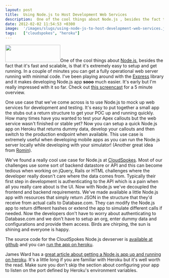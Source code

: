 ```yaml
---
layout: post
title:  Using Node.js to Host Development Web Services
description:  One of the cool things about Node.js , besides the fact that its fast and scalable, is that its extremely easy to setup and get running. In a couple of minutes you can get a fully operational web server running with minimal code. Ive been playing around with the Express library and it makes developing Node.js app sooo  much easier. Its early but Im really impressed with it so far. Check out this screencast for a 5 minute overview. One use case that weve come across is to use Node.js to mock up 
date: 2012-02-02 11:54:53 +0300
image:  '/images/slugs/using-node-js-to-host-development-web-services.jpg'
tags:   ["cloudspokes", "heroku"]
---
```

<p><a href="http://res.cloudinary.com/blog-jeffdouglas-com/image/upload/v1400327742/node-logo_p4tik6.png"><img src="http://res.cloudinary.com/blog-jeffdouglas-com/image/upload/v1400327742/node-logo_p4tik6.png" alt="" title="node-logo" width="175" height="55" class="alignleft size-full wp-image-4379" /></a>One of the cool things about <a href="http://nodejs.org/">Node.js</a>, besides the fact that it's fast and scalable, is that it's extremely easy to setup and get running. In a couple of minutes you can get a fully operational web server running with minimal code. I've been playing around with the <a href="http://expressjs.com/">Express</a> library and it makes developing Node.js app <strong>sooo</strong> much easier. It's early but I'm really impressed with it so far. Check out <a href="http://expressjs.com/screencasts.html">this screencast</a> for a 5 minute overview.</p>
<p>One use case that we've come across is to use Node.js to mock up web services for development and testing. It's easy to put together a small app the stubs out a return structure to get your POC up and running quickly. How many times have you wanted to test your Apex callouts but the web service wasn't finished or stable yet? Now you can setup a quick Node.js app on Heroku that returns dummy data, develop your callouts and then switch to the production endpoint when available. This use case is extremely useful when developing mobile apps as you can run the Node.js server locally while developing with your simulator! (Another great idea from <a href="https://twitter.com/#!/iromin">Romin</a>).</p>
<p>We've found a really cool use case for Node.js at <a href="http://www.cloudspokes.com">CloudSpokes</a>. Most of our challenges use some sort of backend datastore or API and this can become tedious when working on jQuery, Rails or HTML challenges where the developer really doesn't care where the data comes from. Typically their first step in development is authenticating to the API which is a pain when all you really care about is the UI. Now with Node.js we've decoupled the frontend and backend requirements. We've made available a little Node.js app with resources that simply return JSON in the structure that they'd receive from actual calls to Database.com. They can modify the Node.js app to return different hashes or extend the app to simulate different calls if needed. Now the developers don't have to worry about authenticating to Database.com and we don't have to setup an org, enter dummy data and configurations and provide them access. Birds are chirping, the sun is shining and everyone is happy.</p>
<p>The source code for the CloudSpokes Node.js devserver is <a href="https://github.com/cloudspokes/cs-node-devserver">available at github</a> and you can <a href="http://node-demo-devserver.herokuapp.com/">run the app on heroku</a>.</p>
<p>James Ward has a <a href="http://www.jamesward.com/2011/06/21/getting-started-with-node-js-on-the-cloud/">great article about getting a Node.js app up and running on heroku</a>. It's a little long if you are familiar with Heroku but it's well worth the read. Make sure you don't skip the section about configuring your app to listen on the port defined by Heroku's environment variables.</p>

